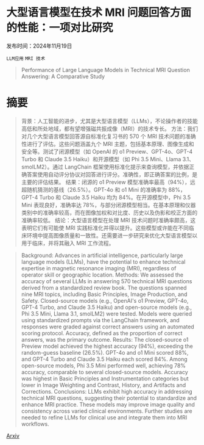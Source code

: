# 大型语言模型在技术 MRI 问题回答方面的性能：一项对比研究

发布时间：2024年11月19日

`LLM应用` `MRI 技术`

> Performance of Large Language Models in Technical MRI Question Answering: A Comparative Study

# 摘要

> 背景：人工智能的进步，尤其是大型语言模型（LLMs），不论操作者的技能高低和所处地域，都有望增强磁共振成像（MRI）的技术专长。
  方法：我们对几个大型语言模型回答源自标准化复习书的 570 个 MRI 技术问题的准确性进行了评估。这些问题涵盖九个 MRI 主题，包括基本原理、图像生成和安全等。测试了闭源模型（如 OpenAI 的 o1 Preview、GPT-4o、GPT-4 Turbo 和 Claude 3.5 Haiku）和开源模型（如 Phi 3.5 Mini、Llama 3.1、smolLM2）。通过 LangChain 框架使用标准化提示来查询模型，并依据正确答案使用自动评分协议对回答进行评分。准确性，即正确答案的比例，是主要的评估结果。
  结果：闭源的 o1 Preview 模型准确率最高（94%），远超随机猜测的基线（26.5%）。GPT-4o 和 o1 Mini 的准确率为 88%，GPT-4 Turbo 和 Claude 3.5 Haiku 均为 84%。在开源模型中，Phi 3.5 Mini 表现良好，准确率达 78%，与部分闭源模型相当。在基本原理和仪器类别中的准确率较高，而在图像加权和对比度、历史以及伪影和校正方面的准确率较低。
  结论：大型语言模型在处理 MRI 技术问题时准确率颇高，这表明它们有可能使 MRI 实践标准化并得以提升。这些模型或许能在不同临床环境中提高图像质量和一致性。还需要进一步研究来优化大型语言模型以用于临床，并将其融入 MRI 工作流程。

> Background: Advances in artificial intelligence, particularly large language models (LLMs), have the potential to enhance technical expertise in magnetic resonance imaging (MRI), regardless of operator skill or geographic location.
  Methods: We assessed the accuracy of several LLMs in answering 570 technical MRI questions derived from a standardized review book. The questions spanned nine MRI topics, including Basic Principles, Image Production, and Safety. Closed-source models (e.g., OpenAI's o1 Preview, GPT-4o, GPT-4 Turbo, and Claude 3.5 Haiku) and open-source models (e.g., Phi 3.5 Mini, Llama 3.1, smolLM2) were tested. Models were queried using standardized prompts via the LangChain framework, and responses were graded against correct answers using an automated scoring protocol. Accuracy, defined as the proportion of correct answers, was the primary outcome.
  Results: The closed-source o1 Preview model achieved the highest accuracy (94%), exceeding the random-guess baseline (26.5%). GPT-4o and o1 Mini scored 88%, and GPT-4 Turbo and Claude 3.5 Haiku each scored 84%. Among open-source models, Phi 3.5 Mini performed well, achieving 78% accuracy, comparable to several closed-source models. Accuracy was highest in Basic Principles and Instrumentation categories but lower in Image Weighting and Contrast, History, and Artifacts and Corrections.
  Conclusions: LLMs exhibit high accuracy in addressing technical MRI questions, suggesting their potential to standardize and enhance MRI practice. These models may improve image quality and consistency across varied clinical environments. Further studies are needed to refine LLMs for clinical use and integrate them into MRI workflows.

[Arxiv](https://arxiv.org/abs/2411.12238)